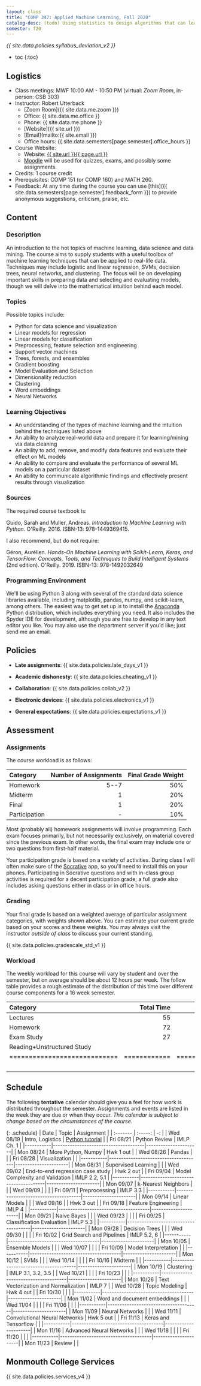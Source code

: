 ```yaml
---
layout: class
title: "COMP 347: Applied Machine Learning, Fall 2020"
catalog-desc: (todo) Using statistics to design algorithms that can learn from data.
semester: f20
---
```


*{{ site.data.policies.syllabus_deviation_v2 }}*

* toc
{:toc}

## Logistics

* Class meetings: MWF 10:00 AM - 10:50 PM (virtual: *Zoom Room*, in-person: CSB 303)
* Instructor: Robert Utterback
  * [Zoom Room]({{ site.data.me.zoom }})
  * Office: {{ site.data.me.office }}
  * Phone: {{ site.data.me.phone }}
  * [Website]({{ site.url }})
  * [Email](mailto:{{ site.email }})
  * Office hours: {{ site.data.semesters[page.semester].office_hours }}
* Course Website:
  * Website: <a href="{{ site.url }}{{ page.url }}">{{ site.url }}{{ page.url }}</a>
  * [Moodle](https://lms.monmouthcollege.edu/moodle/course/view.php?id=3358)
  will be used for quizzes, exams, and possibly some assignments.
* Credits: 1 course credit
* Prerequisites: COMP 151 (or COMP 160) and MATH 260.
* Feedback: At any time during the course you can use
  [this]({{ site.data.semesters[page.semester].feedback_form }}) to provide
  anonymous suggestions, criticism, praise, etc.

## Content

### Description

An introduction to the hot topics of machine learning, data science
and data mining. The course aims to supply students with a useful
toolbox of machine learning techniques that can be applied to
real-life data. Techniques may include logistic and linear regression,
SVMs, decision trees, neural networks, and clustering. The focus will
be on developing important skills in preparing data and selecting and
evaluating models, though we will delve into the mathematical
intuition behind each model.

### Topics

Possible topics include:

* Python for data science and visualization
* Linear models for regression
* Linear models for classification
* Preprocessing, feature selection and engineering
* Support vector machines
* Trees, forests, and ensembles
* Gradient boosting
* Model Evaluation and Selection
* Dimensionality reduction
* Clustering
* Word embeddings
* Neural Networks

### Learning Objectives

* An understanding of the types of machine learning and the intuition behind the techniques listed above
* An ability to analyze real-world data and prepare it for learning/mining via data cleaning
* An ability to add, remove, and modify data features and evaluate their effect on ML models
* An ability to compare and evaluate the performance of several ML models on a particular dataset
* An ability to communicate algorithmic findings and effectively present results through visualization

### Sources

The required course textbook is:

Guido, Sarah and Muller, Andreas. *Introduction to Machine Learning
with Python*. O'Reilly. 2016. ISBN-13: 978-1449369415.

I also recommend, but do not require:

Géron, Aurélien. *Hands-On Machine Learning with Scikit-Learn, Keras,
and TensorFlow: Concepts, Tools, and Techniques to Build Intelligent
Systems* (2nd edition). O'Reilly. 2019. ISBN-13: 978-1492032649

### Programming Environment

We'll be using Python 3 along with several of the standard data
science libraries available, including matplotlib, pandas, numpy, and
scikit-learn, among others. The easiest way to get set up is to
install the [Anaconda](https://www.anaconda.com/) Python distribution,
which includes everything you need. It also includes the Spyder IDE
for development, although you are free to develop in any text editor
you like. You may also use the department server if you'd like; just
send me an email.

## Policies

* **Late assignments**: {{ site.data.policies.late_days_v1 }}

* **Academic dishonesty**: {{ site.data.policies.cheating_v1 }}

* **Collaboration**: {{ site.data.policies.collab_v2 }}

* **Electronic devices**: {{ site.data.policies.electronics_v1 }}

* **General expectations**: {{ site.data.policies.expectations_v1 }}

## Assessment

### Assignments

The course workload is as follows:

| Category      | Number of Assignments | Final Grade Weight |
| :-----        |              -------: |                 -: |
| Homework      |                  5--7 |                50% |
| Midterm       |                     1 |                20% |
| Final         |                     1 |                20% |
| Participation |                     - |                10% |

Most (probably all) homework assignments will involve
programming. Each exam focuses primarily, but not necessarily
exclusively, on material covered since the previous exam. In other
words, the final exam may include one or two questions from first-half
material.

Your participation grade is based on a variety of activities. During
class I will often make sure of the
[Socrative](https://socrative.com/) app, so you'll need to install
this on your phones. Participating in Socrative questions and with
in-class group activities is required for a decent participation
grade; a full grade also includes asking questions either in class or
in office hours.

### Grading

Your final grade is based on a weighted average of particular
assignment categories, with weights shown above. You can estimate your
current grade based on your scores and these weights. You may always
visit the instructor *outside of class* to discuss your current
standing.

{{ site.data.policies.gradescale_std_v1 }}

### Workload

The weekly workload for this course will vary by student and over the
semester, but on average should be about 12 hours per week. The follow
table provides a rough estimate of the distribution of this time over
different course components for a 16 week semester.

| Category                     |   Total Time |     Time/Week (Hours) |
| :-----                       |     -------: |    -----------------: |
| Lectures                     |           55 |                   2.5 |
| Homework                     |           72 |                   4.5 |
| Exam Study                   |           27 |                   1.5 |
| Reading+Unstructured Study   |              |                   2.5 |
| ============================ | ============ | ===================== |
|                              |              |                    11 |

## Schedule
The following **tentative** calendar should give you a feel for how
work is distributed throughout the semester. Assignments and events
are listed in the week they are due or when they occur. *This calendar
is subject to change based on the circumstances of the course*.

<!-- (let* ((start-date (org-read-date nil nil "2018-08-21")) -->
<!--        (end-date (org-read-date nil nil "2018-12-05")) -->
<!--        (days (list "Mon" "Tue" "Wed" "Fri")) -->
<!--        (current start-date)) -->
<!--   (while (string< current end-date) -->
<!--     (let* ((time (org-time-string-to-time current)) -->
<!--            (day (format-time-string "%a" time))) -->
<!--       (if (member day days) -->
<!--           (princ (concat (format-time-string "%a %m/%d" time) "\n")))) -->
<!--     (setq current (org-read-date nil nil "++1" nil (org-time-string-to-time current))))) -->

{: .schedule}
| Date      | Topic                                | Assignment           |
| :-------  | :-----:                              | -:                   |
| Wed 08/19 | Intro, Logistics                     | [Python tutorial][1] |
| Fri 08/21 | Python Review                        | IMLP Ch. 1           |
|-----------|--------------------------------------|----------------------|
| Mon 08/24 | More Python, Numpy                   | Hwk 1 out            |
| Wed 08/26 | Pandas                               |                      |
| Fri 08/28 | Visualization                        |                      |
|-----------|--------------------------------------|----------------------|
| Mon 08/31 | Supervised Learning                  |                      |
| Wed 09/02 | End-to-end regression case study     | Hwk 2 out            |
| Fri 09/04 | Model Complexity and Validation      | IMLP 2.2, 5.1        |
|-----------|--------------------------------------|----------------------|
| Mon 09/07 | k-Nearest Neighbors                  |                      |
| Wed 09/09 |                                      |                      |
| Fri 09/11 | Preprocessing                        | IMLP 3.3             |
|-----------|--------------------------------------|----------------------|
| Mon 09/14 | Linear Models                        |                      |
| Wed 09/16 |                                      | Hwk 3 out            |
| Fri 09/18 | Feature Engineering                  | IMLP 4               |
|-----------|--------------------------------------|----------------------|
| Mon 09/21 | Naive Bayes                          |                      |
| Wed 09/23 |                                      |                      |
| Fri 09/25 | Classification Evaluation            | IMLP 5.3             |
|-----------|--------------------------------------|----------------------|
| Mon 09/28 | Decision Trees                       |                      |
| Wed 09/30 |                                      |                      |
| Fri 10/02 | Grid Search and Pipelines            | IMLP 5.2, 6          |
|-----------|--------------------------------------|----------------------|
| Mon 10/05 | Ensemble Models                      |                      |
| Wed 10/07 |                                      |                      |
| Fri 10/09 | Model Interpretation                 |                      |
|-----------|--------------------------------------|----------------------|
| Mon 10/12 | SVMs                                 |                      |
| Wed 10/14 |                                      |                      |
| Fri 10/16 | Midterm                              |                      |
|-----------|--------------------------------------|----------------------|
| Mon 10/19 | Clustering                           | IMLP 3.1, 3.2, 3.5   |
| Wed 10/21 |                                      |                      |
| Fri 10/23 |                                      |                      |
|-----------|--------------------------------------|----------------------|
| Mon 10/26 | Text Vectorization and Normalization | IMLP 7               |
| Wed 10/28 | Topic Modeling                       | Hwk 4 out            |
| Fri 10/30 |                                      |                      |
|-----------|--------------------------------------|----------------------|
| Mon 11/02 | Word and document embeddings         |                      |
| Wed 11/04 |                                      |                      |
| Fri 11/06 |                                      |                      |
|-----------|--------------------------------------|----------------------|
| Mon 11/09 | Neural Networks                      |                      |
| Wed 11/11 | Convolutional Neural Networks        | Hwk 5 out            |
| Fri 11/13 | Keras and Tensorflow                 |                      |
|-----------|--------------------------------------|----------------------|
| Mon 11/16 | Advanced Neural Networks             |                      |
| Wed 11/18 |                                      |                      |
| Fri 11/20 |                                      |                      |
|-----------|--------------------------------------|----------------------|
| Mon 11/23 | Review                               |                      |

[1]: https://docs.python.org/3/tutorial/index.html

## Monmouth College Services

{{ site.data.policies.services_v4 }}

<!-- Local Variables: -->
<!-- eval: (orgtbl-mode) -->
<!-- End: -->
